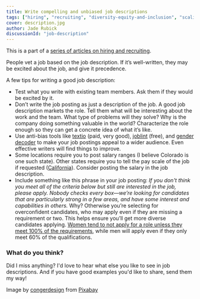 ```yaml
---
title: Write compelling and unbiased job descriptions
tags: ["hiring", "recruiting", "diversity-equity-and-inclusion", "scaling", "pay-equity"]
cover: description.jpg
author: Jade Rubick
discussionId: "job-description"
---
```


<re-img src="description.jpg"></re-img>


This is a part of a [series of articles on hiring and recruiting](/startup-hiring-and-recruiting). 

People vet a job based on the job description. If it’s well-written, they may be excited about the job, and give it precedence. 

A few tips for writing a good job description:

* Test what you write with existing team members. Ask them if they would be excited by it. 
* Don’t write the job posting as just a description of the job. A good job description markets the role. Tell them what will be interesting about the work and the team. What type of problems will they solve? Why is the company doing something valuable in the world? Characterize the role enough so they can get a concrete idea of what it’s like. 
* Use anti-bias tools like [textio](https://textio.com) (paid, very good), [joblint](https://joblint.org/) (free), and [gender decoder](http://gender-decoder.katmatfield.com/) to make your job postings appeal to a wider audience. Even effective writers will find things to improve. 
* Some locations require you to post salary ranges (I believe Colorado is one such state). Other states require you to tell the pay scale of the job if requested ([California](https://leginfo.legislature.ca.gov/faces/billTextClient.xhtml?bill_id=201720180AB168)). Consider posting the salary in the job description. 
* Include something like this phrase in your job posting: _If you don't think you meet all of the criteria below but still are interested in the job, please apply. Nobody checks every box—we’re looking for candidates that are particularly strong in a few areas, and have some interest and capabilities in others._ Why? Otherwise you’re selecting for overconfident candidates, who may apply even if they are missing a requirement or two. This helps ensure you’ll get more diverse candidates applying. [Women tend to not apply for a role unless they meet 100% of the requirements](https://hbr.org/2014/08/why-women-dont-apply-for-jobs-unless-theyre-100-qualified), while men will apply even if they only meet 60% of the qualifications. 

### What do you think?

Did I miss anything? I'd love to hear what else you like to see in job descriptions. And if you have good examples you'd like to share, send them my way! 

Image by <a href="https://pixabay.com/users/congerdesign-509903/?utm_source=link-attribution&amp;utm_medium=referral&amp;utm_campaign=image&amp;utm_content=1891732">congerdesign</a> from <a href="https://pixabay.com/?utm_source=link-attribution&amp;utm_medium=referral&amp;utm_campaign=image&amp;utm_content=1891732">Pixabay</a>

